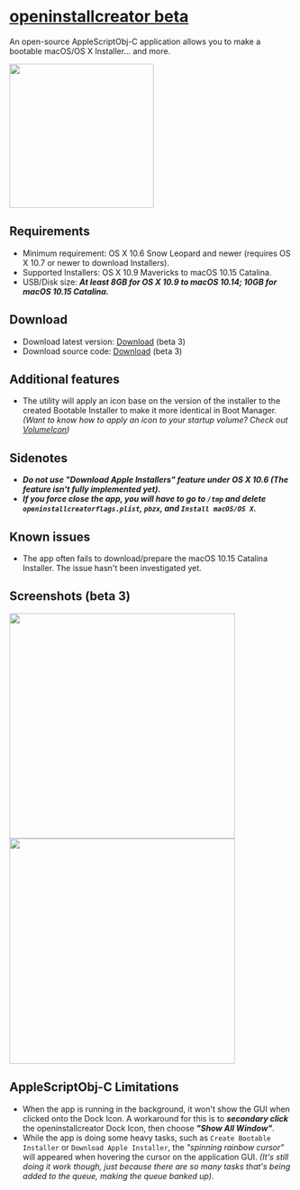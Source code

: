 # [openinstallcreator beta](https://github.com/Minh-Ton/openinstallcreator)
An open-source AppleScriptObj-C application allows you to make a bootable macOS/OS X Installer... and more.

<img src="https://github.com/Minh-Ton/openinstallcreator/raw/master/Resources/imac27.png" width="256"> 

## Requirements
- Minimum requirement: OS X 10.6 Snow Leopard and newer (requires OS X 10.7 or newer to download Installers).
- Supported Installers: OS X 10.9 Mavericks to macOS 10.15 Catalina.
- USB/Disk size: ***At least 8GB for OS X 10.9 to macOS 10.14; 10GB for macOS 10.15 Catalina.***

## Download
- Download latest version: [Download](https://github.com/Minh-Ton/openinstallcreator/releases) (beta 3)
- Download source code: [Download](https://github.com/Minh-Ton/openinstallcreator/archive/master.zip) (beta 3)

## Additional features
- The utility will apply an icon base on the version of the installer to the created Bootable Installer to make it more identical in Boot Manager. 
*(Want to know how to apply an icon to your startup volume? Check out [VolumeIcon](https://github.com/Minh-Ton/VolumeIcon))*

## Sidenotes
- ***Do not use "Download Apple Installers" feature under OS X 10.6 (The feature isn't fully implemented yet).***
- ***If you force close the app, you will have to go to `/tmp` and delete `openinstallcreatorflags.plist`, `pbzx`, and `Install macOS/OS X`.***

## Known issues
- The app often fails to download/prepare the macOS 10.15 Catalina Installer. The issue hasn't been investigated yet. 

## Screenshots (beta 3)

<img src="https://github.com/Minh-Ton/openinstallcreator/raw/master/Screenshots/openinstallcreator.png" width="400"> <img src="https://github.com/Minh-Ton/openinstallcreator/raw/master/Screenshots/openinstallcreator2.png" width="400"> 

## AppleScriptObj-C Limitations
- When the app is running in the background, it won't show the GUI when clicked onto the Dock Icon. A workaround for this is to **_secondary click_** the openinstallcreator Dock Icon, then choose **_"Show All Window"_**.
- While the app is doing some heavy tasks, such as `Create Bootable Installer` or `Download Apple Installer`, the *"spinning rainbow cursor"* will appeared when hovering the cursor on the application GUI. *(It's still doing it work though, just because there are so many tasks that's being added to the queue, making the queue banked up)*.

